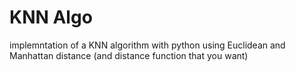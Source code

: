 # KNN Algo
implemntation of a KNN algorithm with python using Euclidean and Manhattan distance (and distance function that you want)

